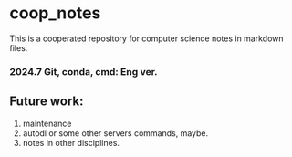 # coop_notes
This is a cooperated repository for computer science notes in markdown files.

### 2024.7 Git, conda, cmd: Eng ver.

## Future work: 
1. maintenance
2. autodl or some other servers commands, maybe.
3. notes in other disciplines.